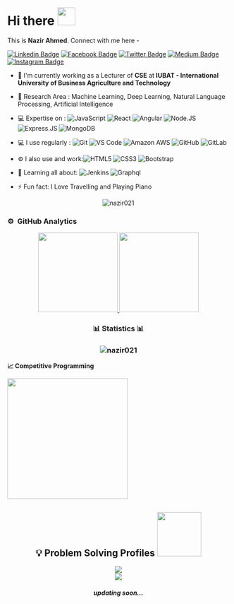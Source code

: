 # Hi there <img src="https://media.giphy.com/media/hvRJCLFzcasrR4ia7z/giphy.gif" width="40px">

This is **Nazir Ahmed**. Connect with me here -

[![Linkedin Badge](https://img.shields.io/badge/-nazir-blue?style=plastic&logo=Linkedin&logoColor=white&link=https://www.linkedin.com/in/nazir021/)](https://www.linkedin.com/in/nazir021/)
[![Facebook Badge](https://img.shields.io/badge/-nazir-blue?style=plastic&logo=Facebook&logoColor=white&link=https://www.facebook.com/nazir021/)](https://www.facebook.com/nazir021/)
[![Twitter Badge](https://img.shields.io/badge/-Xnazir021-green?style=plastic&logo=Twitter&logoColor=white&link=https://twitter.com/nazir_021)](https://twitter.com/nazir_021)
[![Medium Badge](https://img.shields.io/badge/-@nazirahmedsobuj-black?style=plastic&labelColor=000000&logo=Medium&link=https://medium.com/@nazirahmedsobuj/)](https://medium.com/@nazirahmedsobuj)
[![Instagram Badge](https://img.shields.io/badge/-nazir.021-purple?style=plastic&logo=instagram&logoColor=white&link=https://www.instagram.com/nazir.021/)](https://www.instagram.com/nazir.021/)



- 🏢  I'm currently working as a Lecturer of **CSE** at **IUBAT - International University of Business Agriculture and Technology**
- 🚀  Research Area : Machine Learning, Deep Learning, Natural Language Processing, Artificial Intelligence
- 💻  Expertise on :
  ![JavaScript](https://img.shields.io/badge/-JavaScript-black?style=plastic&logo=javascript)
  ![React](https://img.shields.io/badge/-React-3b2e5a?style=plastic&logo=react)
  ![Angular](https://img.shields.io/badge/-Angular-3b2e5a?style=plastic&logo=Angular)
  ![Node.JS](https://img.shields.io/badge/-Node.JS-black?style=plastic&logo=Node.js)
  ![Express.JS](https://img.shields.io/badge/-Express.JS-c7b198?style=plastic&logo=Express.JS)
  ![MongoDB](https://img.shields.io/badge/-MongoDB-black?style=plastic&logo=mongodb)
 
- 💻  I use regularly :
  ![Git](https://img.shields.io/badge/-Git-black?style=plastic&logo=git)
  ![VS Code](https://img.shields.io/badge/-VS%20Code-007ACC?style=plastic&logo=visual-studio-code)
  ![Amazon AWS](https://img.shields.io/badge/Amazon%20AWS-232F3E?style=plastic&logo=amazon-aws)
  ![GitHub](https://img.shields.io/badge/-GitHub-181717?style=plastic&logo=github)
  ![GitLab](https://img.shields.io/badge/-GitLab-FCA121?style=plastic&logo=gitlab)
- ⚙️  I also use and work:![HTML5](https://img.shields.io/badge/-HTML5-E34F26?style=plastic&logo=html5&logoColor=white)
  ![CSS3](https://img.shields.io/badge/-CSS3-1572B6?style=plastic&logo=css3)
  ![Bootstrap](https://img.shields.io/badge/-Bootstrap-563D7C?style=plastic&logo=bootstrap)  
  
 - 🌱  Learning all about:
  ![Jenkins](https://img.shields.io/badge/-Jenkins-black?style=plastic&logo=Jenkins)
  ![Graphql](https://img.shields.io/badge/-Graphql-E10098?style=plastic&logo=Graphql)

- ⚡️  Fun fact: I Love Travelling and Playing Piano 


<p align="center"> <img src="https://komarev.com/ghpvc/?username=nazir021" alt="nazir021" /> </p>




### ⚙️ &nbsp;GitHub Analytics

<p align="center">
<a href="https://github.com/nazir021">
  <img height="180em" src="https://github-readme-stats-eight-theta.vercel.app/api?username=nazir021&show_icons=true&theme=algolia&include_all_commits=true&count_private=true"/>
  <img height="180em" src="https://github-readme-stats-eight-theta.vercel.app/api/top-langs/?username=nazir021&layout=compact&langs_count=8&theme=algolia"/>
</a>
</p>

<h3 align="center">📊 Statistics 📊</h3>

<h3 align="center">
 <img align="center" src="http://github-readme-streak-stats.herokuapp.com?user=nazir021&theme=light&background=FD2D2D00&hide_border=true&currStreakNum=DD0000&sideLabels=DD2727&sideNums=1CDDAD" alt="nazir021"/>
</h3>


<b>&#128200; Competitive Programming</b>

<p float="left">
<img height="273em" src="https://leetcard.jacoblin.cool/nazir021?theme=light&font=Karma&ext=contest" />
<!-- <img height="280em" src="https://raw.githubusercontent.com/ahmmed_abir/cf-stats/main/output/light_card.svg" /> -->
</p>

<h2 align="center">💡 Problem Solving Profiles <img src="https://github.com/shourov-sorkar/shourov-sorkar/blob/master/1.gif?raw=true" width="100px"></h2>

<p align="center">
<a href="https://www.hackerrank.com"><img src="https://img.shields.io/badge/hackerrank-2FC866?&style=for-the-badge&logo=hackerrank&logoColor=white"/></a><br>
<a href="https://codeforces.com"><img src="https://img.shields.io/badge/codeforces-yellow?&style=for-the-badge&logo=codeforces&logoColor=white"/></a></p> <h5 align="center"> updating soon...</h5>



<!--# Read my recent blog's

- [Get covid update using Python Script](https://medium.com/@rshourov156/how-to-get-information-regarding-covid-19-with-python-script-3ab56655aef0)
- [Python text to speech convert](https://medium.com/@rshourov156/text-to-speech-in-python-a12ba0c61779)
